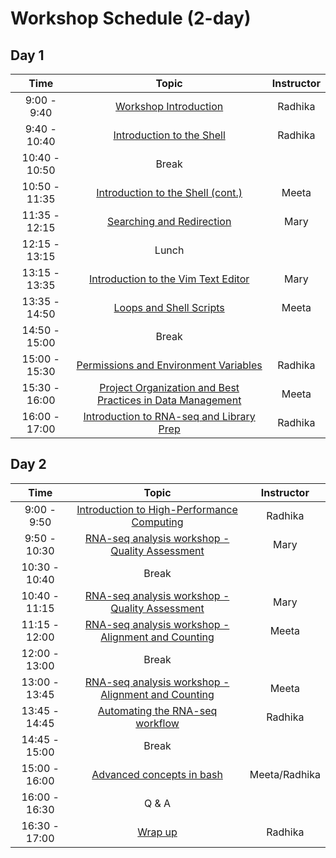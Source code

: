 # Workshop Schedule (2-day)

## Day 1

| Time            |  Topic  | Instructor |
|:------------------------:|:------------------------------------------------:|:--------:|
|9:00 - 9:40 | [Workshop Introduction](../lectures/Intro_to_workshop.pdf) | Radhika |
|9:40 - 10:40 | [Introduction to the Shell](https://hbctraining.github.io/Intro-to-Shell/lessons/01_the_filesystem.html) | Radhika |
|10:40 - 10:50 | Break | |
|10:50 - 11:35 | [Introduction to the Shell (cont.)](https://hbctraining.github.io/Intro-to-Shell/lessons/01_the_filesystem.html) | Meeta |
|11:35 - 12:15 | [Searching and Redirection](https://hbctraining.github.io/Intro-to-Shell/lessons/02_searching_files.html) | Mary |
|12:15 - 13:15 | Lunch | |
|13:15 - 13:35 | [Introduction to the Vim Text Editor](https://hbctraining.github.io/Intro-to-Shell/lessons/03_vim.html) | Mary |
|13:35 - 14:50 | [Loops and Shell Scripts](https://hbctraining.github.io/Intro-to-Shell/lessons/04_loops_and_scripts.html) | Meeta |
|14:50 - 15:00 | Break | |
|15:00 - 15:30 | [Permissions and Environment Variables](https://hbctraining.github.io/Intro-to-Shell/lessons/05_permissions_and_environment_variables.html) | Radhika |
|15:30 - 16:00 | [Project Organization and Best Practices in Data Management](https://hbctraining.github.io/Intro-to-rnaseq-hpc-O2/lessons/01_data_organization.html) | Meeta |
|16:00 - 17:00 | [Introduction to RNA-seq and Library Prep](../lectures/rna-seq_design.pdf) | Radhika |

## Day 2

| Time            |   Topic  | Instructor |
|:------------------------:|:----------:|:--------:|
|9:00 - 9:50 | [Introduction to High-Performance Computing](../lectures/HPC_intro_O2.pdf) | Radhika |
|9:50 - 10:30 | [RNA-seq analysis workshop - Quality Assessment](../lessons/02_assessing_quality.md) | Mary |
|10:30 - 10:40 | Break | |
|10:40 - 11:15 | [RNA-seq analysis workshop - Quality Assessment](../lessons/02_assessing_quality.md) | Mary |
|11:15 - 12:00 | [RNA-seq analysis workshop - Alignment and Counting](../lessons/2day_rnaseq_workflow.md) | Meeta |
|12:00 - 13:00 | Break | |
|13:00 - 13:45 | [RNA-seq analysis workshop - Alignment and Counting](../lessons/2day_rnaseq_workflow.md) | Meeta |
|13:45 - 14:45 | [Automating the RNA-seq workflow](../lessons/07_automating_workflow.md) | Radhika |
|14:45 - 15:00 | Break | |
|15:00 - 16:00 | [Advanced concepts in bash](../lessons/advanced_bash.md) | Meeta/Radhika |
|16:00 - 16:30 | Q & A |  |
|16:30 - 17:00 | [Wrap up]() | Radhika |
